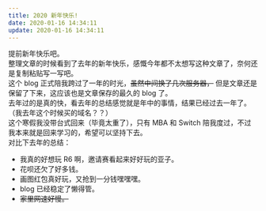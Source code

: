 ```yaml
---
title: 2020 新年快乐!
date: 2020-01-16 14:34:11
update: 2020-01-16 14:34:11
---
```


提前新年快乐吧。  
整理文章的时候看到了去年的新年快乐，感慨今年都不太想写这种文章了，奈何还是复制粘贴写一写吧。  
这个 blog 正式陪我跨过了一年的时光，~~虽然中间换了几次服务器，~~ 但是文章还是保留了下来，这应该也是文章保存的最久的 blog 了。  
去年过的是真的快，看去年的总结感觉就是年中的事情，结果已经过去一年了。（我去年这个时候买的域名？？）  
这个寒假我没带台式回来（毕竟太重了），只有 MBA 和 Switch 陪我度过，不过我本来就是回来学习的，希望可以坚持下去。  
对比下去年的总结：
- 我真的好想玩 R6 啊，邀请赛看起来好好玩的亚子。
- 花呗还欠了好多钱。
- 画图红包真好玩，又抢到一分钱嘿嘿嘿。
- blog 已经稳定了懒得管。
- ~~家里网速好慢。~~